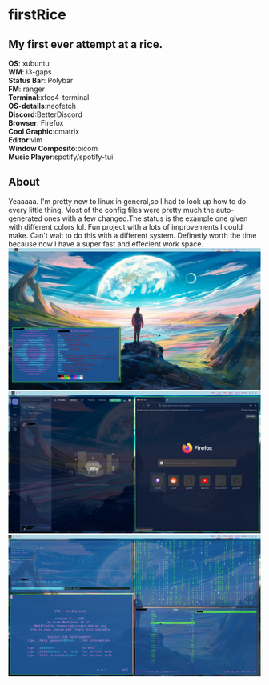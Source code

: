 # firstRice
## My first ever attempt at a rice.   
**OS**: xubuntu   
**WM**: i3-gaps   
**Status Bar**: Polybar   
**FM**: ranger   
**Terminal**:xfce4-terminal   
**OS-details**:neofetch   
**Discord**:BetterDiscord   
**Browser**: Firefox    
**Cool Graphic**:cmatrix   
**Editor**:vim   
**Window Composito**:picom   
**Music Player**:spotify/spotify-tui  
## About   
Yeaaaaa. I'm pretty new to linux in general,so I had to look up how to do every little thing. Most of the config files were pretty much the auto-generated ones with a few changed.The status is the example one given with different colors lol. Fun project with a lots of improvements I could make. Can't wait to do this with a different system. Definetly worth the time because now I have a super fast and effecient work space. 
![page3up](https://github.com/8coolguy/firstRice/blob/master/page3up.png)
![page2up](https://github.com/8coolguy/firstRice/blob/master/page2up.png)
![page1up](https://github.com/8coolguy/firstRice/blob/master/page1up.png)
